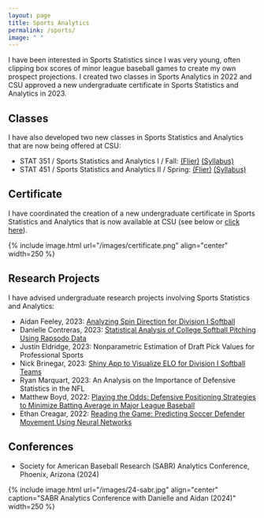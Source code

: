 ```yaml
---
layout: page
title: Sports Analytics
permalink: /sports/
image: " "
---
```


I have been interested in Sports Statistics since I was very young, often clipping box scores of minor league baseball games to create my own prospect projections. I created two classes in Sports Analytics in 2022 and CSU approved a new undergraduate certificate in Sports Statistics and Analytics in 2023. 

## Classes

I have also developed two new classes in Sports Statistics and Analytics that are now being offered at CSU:<br>
<ul style="list-style-type:disc">
<li>STAT 351 / Sports Statistics and Analytics I / Fall: <a href="../sports1-flier.pdf">(Flier)</a> <a href="../stat351-syllabus.pdf">(Syllabus)</a></li>
    <li>STAT 451 / Sports Statistics and Analytics II / Spring: <a href="../sports2-flier.pdf">(Flier)</a> <a href="../stat451-syllabus.pdf">(Syllabus)</a></li>
</ul>

## Certificate

I have coordinated the creation of a new undergraduate certificate in Sports Statistics and Analytics that is now available at CSU (see below or <a href="/images/certificate.png">click here</a>).

{% include image.html url="/images/certificate.png" align="center" width=250 %}

## Research Projects

I have advised undergraduate research projects involving Sports Statistics and Analytics:
- Aidan Feeley, 2023: <a href="feeley-spin-direction.pdf">Analyzing Spin Direction for Division I Softball</a>
- Danielle Contreras, 2023: <a href="contreras-pitching-analysis.pdf">Statistical Analysis of College Softball Pitching Using Rapsodo Data</a>
- Justin Eldridge, 2023: Nonparametric Estimation of Draft Pick Values for Professional Sports
- Nick Brinegar, 2023: <a href="https://csu-statistics.shinyapps.io/D1_SoftBall_Elo/">Shiny App to Visualize ELO for Division I Softball Teams</a>
- Ryan Marquart, 2023: 
An Analysis on the Importance of Defensive Statistics in the NFL
- Matthew Boyd, 2022: 
<a href="boyd-baseball-shifting.pdf">Playing the Odds: Defensive Positioning Strategies to Minimize Batting Average in Major League Baseball</a>
- Ethan Creagar, 2022: 
<a href="creagar-soccer-tracking.pdf">Reading the Game: Predicting Soccer Defender Movement Using Neural Networks</a>

## Conferences

- Society for American Baseball Research (SABR) Analytics Conference, Phoenix, Arizona (2024)

{% include image.html url="/images/24-sabr.jpg" align="center" caption="SABR Analytics Conference with Danielle and Aidan (2024)" width=250 %}
